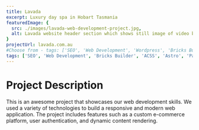 ```yaml
---
title: Lavada
excerpt: Luxury day spa in Hobart Tasmania
featuredImage: {
  src: ./images/lavada-web-development-project.jpg,
  alt: Lavada website header section which shows still image of video background of woman and navigation of the website
}
projectUrl: lavada.com.au
#Choose from - tags: ['SEO', 'Web Development', 'Wordpress', 'Bricks Builder', 'ACSS', 'Astro', 'Payload Headless CMS' ]
tags: ['SEO', 'Web Development', 'Bricks Builder', 'ACSS', 'Astro', 'Payload Headless CMS' ]
---
```


# Project Description

This is an awesome project that showcases our web development skills. We used a variety of technologies to build a responsive and modern web application. The project includes features such as a custom e-commerce platform, user authentication, and dynamic content rendering.